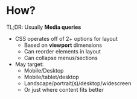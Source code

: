 # How?

TL;DR: Usually **Media queries**
- CSS operates off of 2+ options for layout
  - Based on **viewport** dimensions
  - Can reorder elements in layout
  - Can collapse menus/sections
- May target:
  - Mobile/Desktop
  - Mobile/tablet/desktop
  - Landscape/portrait(s)/desktop/widescreen
  - Or just where content fits better

